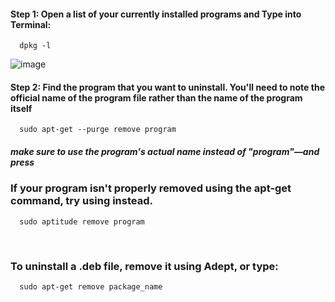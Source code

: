 #### Step 1: Open a list of your currently installed programs and Type into Terminal:


      dpkg -l 
 
![image](https://github.com/user-attachments/assets/d2b69f66-87ba-4ba0-97dd-73b5af6fad21) 

####  Step 2: Find the program that you want to uninstall. You'll need to note the official name of the program file rather than the name of the program itself




      sudo apt-get --purge remove program



##### make sure to use the program's actual name instead of "program"—and press


### If your program isn't properly removed using the apt-get command, try using instead.
      sudo aptitude remove program
<br/>

### To uninstall a .deb file, remove it using Adept, or type:




      sudo apt-get remove package_name



